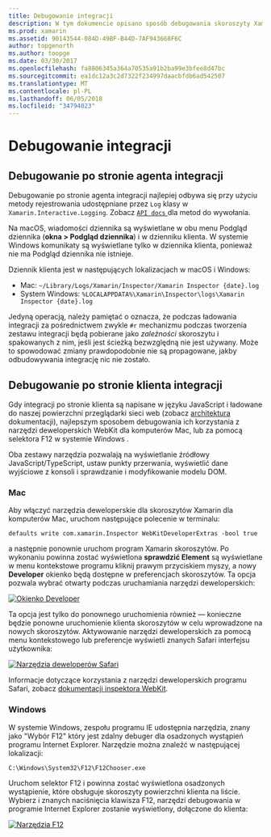 ```yaml
---
title: Debugowanie integracji
description: W tym dokumencie opisano sposób debugowania skoroszyty Xamarin integracji, zarówno po stronie agenta, jak i po stronie klienta w systemach Windows i Mac.
ms.prod: xamarin
ms.assetid: 90143544-084D-49BF-B44D-7AF943668F6C
author: topgenorth
ms.author: toopge
ms.date: 03/30/2017
ms.openlocfilehash: fa8806345a364a70535a91b2ba99e3bfee8d47bc
ms.sourcegitcommit: ea1dc12a3c2d7322f234997daacbfdb6ad542507
ms.translationtype: MT
ms.contentlocale: pl-PL
ms.lasthandoff: 06/05/2018
ms.locfileid: "34794023"
---
```

# <a name="debugging-integrations"></a>Debugowanie integracji

## <a name="debugging-agent-side-integrations"></a>Debugowanie po stronie agenta integracji

Debugowanie po stronie agenta integracji najlepiej odbywa się przy użyciu metody rejestrowania udostępniane przez `Log` klasy w `Xamarin.Interactive.Logging`. Zobacz [ `API docs` ](https://developer.xamarin.com/api/type/Xamarin.Interactive.Logging.Log/) dla metod do wywołania.

Na macOS, wiadomości dziennika są wyświetlane w obu menu Podgląd dziennika (**okna > Podgląd dziennika**) i w dzienniku klienta. W systemie Windows komunikaty są wyświetlane tylko w dziennika klienta, ponieważ nie ma Podgląd dziennika nie istnieje.

Dziennik klienta jest w następujących lokalizacjach w macOS i Windows:

- Mac: `~/Library/Logs/Xamarin/Inspector/Xamarin Inspector {date}.log`
- System Windows: `%LOCALAPPDATA%\Xamarin\Inspector\logs\Xamarin Inspector {date}.log`

Jedyną operacją, należy pamiętać o oznacza, że podczas ładowania integracji za pośrednictwem zwykle `#r` mechanizmu podczas tworzenia zestawu integracji będą pobierane jako _zależności_ skoroszytu i spakowanych z nim, jeśli jest ścieżką bezwzględną nie jest używany. Może to spowodować zmiany prawdopodobnie nie są propagowane, jakby odbudowywania integrację nic nie zostało.

## <a name="debugging-client-side-integrations"></a>Debugowanie po stronie klienta integracji

Gdy integracji po stronie klienta są napisane w języku JavaScript i ładowane do naszej powierzchni przeglądarki sieci web (zobacz [architektura](~/tools/workbooks/sdk/architecture.md) dokumentacji), najlepszym sposobem debugowania ich korzystania z narzędzi deweloperskich WebKit dla komputerów Mac, lub za pomocą selektora F12 w systemie Windows .

Oba zestawy narzędzia pozwalają na wyświetlanie źródłowy JavaScript/TypeScript, ustaw punkty przerwania, wyświetlić dane wyjściowe z konsoli i sprawdzanie i modyfikowanie modelu DOM.

### <a name="mac"></a>Mac

Aby włączyć narzędzia deweloperskie dla skoroszytów Xamarin dla komputerów Mac, uruchom następujące polecenie w terminalu:

```shell
defaults write com.xamarin.Inspector WebKitDeveloperExtras -bool true
```

a następnie ponownie uruchom program Xamarin skoroszytów. Po wykonaniu powinna zostać wyświetlona **sprawdzić Element** są wyświetlane w menu kontekstowe programu kliknij prawym przyciskiem myszy, a nowy **Developer** okienko będą dostępne w preferencjach skoroszytów. Ta opcja pozwala wybrać otwarty podczas uruchamiania narzędzi deweloperskich:

[![Okienko Developer](debugging-images/developer-pane-small.png)](debugging-images/developer-pane.png#lightbox)

Ta opcja jest tylko do ponownego uruchomienia również — konieczne będzie ponowne uruchomienie klienta skoroszytów w celu wprowadzone na nowych skoroszytów. Aktywowanie narzędzi deweloperskich za pomocą menu kontekstowego lub preferencje wyświetli znanych Safari interfejsu użytkownika:

[![Narzędzia deweloperów Safari](debugging-images/mac-dev-tools.png)](debugging-images/mac-dev-tools.png#lightbox)

Informacje dotyczące korzystania z narzędzi deweloperskich programu Safari, zobacz [dokumentacji inspektora WebKit][webkit-docs].

### <a name="windows"></a>Windows

W systemie Windows, zespołu programu IE udostępnia narzędzia, znany jako "Wybór F12" który jest zdalny debuger dla osadzonych wystąpień programu Internet Explorer. Narzędzie można znaleźć w następującej lokalizacji:

```shell
C:\Windows\System32\F12\F12Chooser.exe
```

Uruchom selektor F12 i powinna zostać wyświetlona osadzonych wystąpienie, które obsługuje skoroszyty powierzchni klienta na liście. Wybierz i znanych naciśnięcia klawisza F12, narzędzi debugowania w programie Internet Explorer zostanie wyświetlony, dołączone do klienta:

[![Narzędzia F12](debugging-images/windows-dev-tools.png)](debugging-images/windows-dev-tools.png#lightbox)

[webkit-docs]: https://trac.webkit.org/wiki/WebInspector
